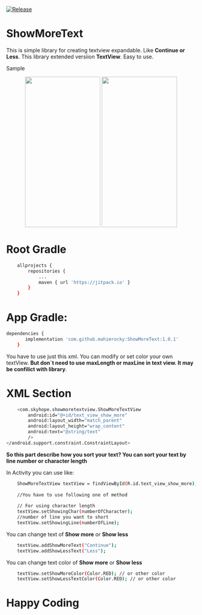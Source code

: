 [![Release](https://jitpack.io/v/mahimrocky/ShowMoreText.svg)](https://github.com/mahimrocky/ShowMoreText/releases/tag/1.0.1)

# ShowMoreText

This is simple library for creating textview expandable. Like **Continue or Less**. This library extended versiion **TextView**. Easy to use.

Sample
<p align="center">
  <img src="https://github.com/mahimrocky/ShowMoreText/blob/master/screenshot1.png" width="200" height="400" />
  <img src="https://github.com/mahimrocky/ShowMoreText/blob/master/screenshot2.png" width="200" height="400" /> 
</p>


# Root Gradle
```sh
    allprojects {
		repositories {
			...
			maven { url 'https://jitpack.io' }
		}
	}
```

# App Gradle:

```sh
dependencies {
	   implementation 'com.github.mahimrocky:ShowMoreText:1.0.1'
	}
```
You have to use just this xml. You can modify or set color your own textView. **But don`t need to use maxLength or maxLine in text view. It may be confilict with library**.
# XML Section

```sh
    <com.skyhope.showmoretextview.ShowMoreTextView
        android:id="@+id/text_view_show_more"
        android:layout_width="match_parent"
        android:layout_height="wrap_content"
        android:text="@string/text"
        />
</android.support.constraint.ConstraintLayout>
```

**So this part describe how you sort your text? You can sort your text by line number or character length**

In Activity you can use like:
```sh
    ShowMoreTextView textView = findViewById(R.id.text_view_show_more);
    
    //You have to use following one of method    
    
    // For using character length
    textView.setShowingChar(numberOfCharacter);
    //number of line you want to short
    textView.setShowingLine(numberOfLine);
```
You can change text of **Show more** or **Show less**

```sh
    textView.addShowMoreText("Continue");
    textView.addShowLessText("Less");
```

You can change text color of **Show more** or **Show less**

```sh
    textView.setShowMoreColor(Color.RED); // or other color
    textView.setShowLessTextColor(Color.RED); // or other color
```
# Happy Coding
